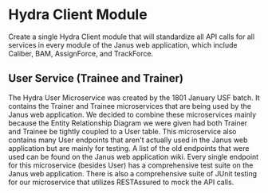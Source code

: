 # Hydra Client Module

Create a single Hydra Client module that will standardize all API calls for all services in every module of the Janus web application, which include Caliber, BAM, AssignForce, and TrackForce.

## User Service (Trainee and Trainer)
The Hydra User Microservice was created by the 1801 January USF batch. It contains the Trainer and Trainee microservices that are being used by the Janus web application. 
We decided to combine these microservices mainly because the Entity Relationship Diagram we were given had both Trainer and Trainee be tightly coupled to a User table. 
This microservice also contains many User endpoints that aren't actually used in the Janus web application but are mainly for testing. 
A list of the old endpoints that were used can be found on the Janus web application wiki. 
Every single endpoint for this microservice (besides User) has a comprehensive test suite on the Janus web application.
There is also a comprehensive suite of JUnit testing for our microservice that utilizes RESTAssured to mock the API calls.
